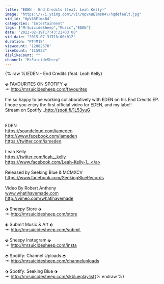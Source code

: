 ```yaml
---
title: "EDEN - End Credits (feat. Leah Kelly)"
image: "https:\/\/i.ytimg.com\/vi\/0pVABElms84\/hqdefault.jpg"
vid_id: "0pVABElms84"
categories: "Entertainment"
tags: ["MrSuicideSheep","Music","EDEN"]
date: "2022-02-19T17:43:21+03:00"
vid_date: "2015-07-31T18:00:01Z"
duration: "PT4M1S"
viewcount: "12882570"
likeCount: "115923"
dislikeCount: ""
channel: "MrSuicideSheep"
---
```

{% raw %}EDEN - End Credits (feat. Leah Kelly)<br /><br />⬙  FAVOURITES ON SPOTIFY ⬙<br />⇥ <a rel="nofollow" target="blank" href="http://mrsuicidesheep.com/favourites">http://mrsuicidesheep.com/favourites</a><br /><br />I'm so happy to be working collaboratively with EDEN on his End Credits EP. I hope you enjoy the first official video for EDEN, and my label!<br />Stream on Spotify...<a rel="nofollow" target="blank" href="http://spoti.fi/1L53yuG">http://spoti.fi/1L53yuG</a><br /><br /><br />EDEN<br /><a rel="nofollow" target="blank" href="https://soundcloud.com/iameden">https://soundcloud.com/iameden</a><br /><a rel="nofollow" target="blank" href="http://www.facebook.com/iameden">http://www.facebook.com/iameden</a><br /><a rel="nofollow" target="blank" href="https://twitter.com/iameden">https://twitter.com/iameden</a><br /><br />Leah Kelly<br /><a rel="nofollow" target="blank" href="https://twitter.com/leah__kelly">https://twitter.com/leah__kelly</a><br /><a rel="nofollow" target="blank" href="https://www.facebook.com/Leah-Kelly-1...">https://www.facebook.com/Leah-Kelly-1...</a><br /><br />Released by Seeking Blue &amp; MCMXCV<br /><a rel="nofollow" target="blank" href="https://www.facebook.com/SeekingBlueRecords">https://www.facebook.com/SeekingBlueRecords</a><br /><br />Video By Robert Anthony<br />www.whatihavemade.com<br /><a rel="nofollow" target="blank" href="http://vimeo.com/whatihavemade">http://vimeo.com/whatihavemade</a><br /><br />⬗ Sheepy Store ⬗<br />⇥ <a rel="nofollow" target="blank" href="http://mrsuicidesheep.com/store">http://mrsuicidesheep.com/store</a><br /><br />⬖ Submit Music &amp; Art ⬖<br />⇥ <a rel="nofollow" target="blank" href="http://mrsuicidesheep.com/submit">http://mrsuicidesheep.com/submit</a><br /><br />⬙ Sheepy Instagram ⬙<br />⇥ <a rel="nofollow" target="blank" href="http://mrsuicidesheep.com/insta">http://mrsuicidesheep.com/insta</a><br /><br />⬘ Spotify: Channel Uploads ⬘<br />⇥ <a rel="nofollow" target="blank" href="http://mrsuicidesheep.com/channeluploads">http://mrsuicidesheep.com/channeluploads</a><br /><br />⬗ Spotify: Seeking Blue ⬗<br />⇥ <a rel="nofollow" target="blank" href="http://mrsuicidesheep.com/skblueplaylist">http://mrsuicidesheep.com/skblueplaylist</a>{% endraw %}
